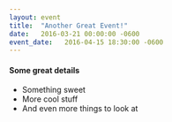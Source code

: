 ```yaml
---
layout: event
title:  "Another Great Event!"
date:   2016-03-21 00:00:00 -0600
event_date:   2016-04-15 18:30:00 -0600
---
```


#### Some great details

- Something sweet
- More cool stuff
- And even more things to look at
